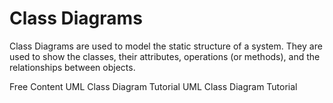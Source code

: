 # Class Diagrams

Class Diagrams are used to model the static structure of a system. They are used to show the classes, their attributes, operations (or methods), and the relationships between objects.

<ResourceGroupTitle>Free Content</ResourceGroupTitle>
<BadgeLink colorScheme='red' badgeText='Watch' href='https://www.youtube.com/watch?v=UI6lqHOVHic'>UML Class Diagram Tutorial</BadgeLink>
<BadgeLink colorScheme='red' badgeText='Watch' href='https://www.youtube.com/watch?v=3cmzqZzwNDM&list=PLfoY2ARMh0hC2FcJKP5voAKCpk6PZXSd5&index=2'>UML Class Diagram Tutorial</BadgeLink>

